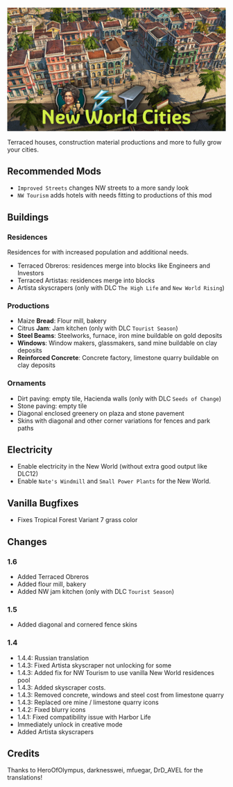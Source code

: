![](./banner.jpg)

Terraced houses, construction material productions and more to fully grow your cities.

## Recommended Mods

- `Improved Streets` changes NW streets to a more sandy look
- `NW Tourism` adds hotels with needs fitting to productions of this mod

## Buildings

### Residences

Residences for with increased population and additional needs.

- Terraced Obreros: residences merge into blocks like Engineers and Investors
- Terraced Artistas: residences merge into blocks
- Artista skyscrapers (only with DLC `The High Life` and `New World Rising`)

### Productions

- Maize **Bread**: Flour mill, bakery
- Citrus **Jam**: Jam kitchen (only with DLC `Tourist Season`)
- **Steel Beams**: Steelworks, furnace, iron mine buildable on gold deposits
- **Windows**: Window makers, glassmakers, sand mine buildable on clay deposits
- **Reinforced Concrete**: Concrete factory, limestone quarry buildable on clay deposits

### Ornaments

- Dirt paving: empty tile, Hacienda walls (only with DLC `Seeds of Change`)
- Stone paving: empty tile
- Diagonal enclosed greenery on plaza and stone pavement
- Skins with diagonal and other corner variations for fences and park paths

## Electricity

- Enable electricity in the New World (without extra good output like DLC12)
- Enable `Nate's Windmill` and `Small Power Plants` for the New World.

## Vanilla Bugfixes

- Fixes Tropical Forest Variant 7 grass color

## Changes

### 1.6

- Added Terraced Obreros
- Added flour mill, bakery
- Added NW jam kitchen (only with DLC `Tourist Season`)

### 1.5

- Added diagonal and cornered fence skins

### 1.4

- 1.4.4: Russian translation
- 1.4.3: Fixed Artista skyscraper not unlocking for some
- 1.4.3: Added fix for NW Tourism to use vanilla New World residences pool
- 1.4.3: Added skyscraper costs.
- 1.4.3: Removed concrete, windows and steel cost from limestone quarry
- 1.4.3: Replaced ore mine / limestone quarry icons
- 1.4.2: Fixed blurry icons
- 1.4.1: Fixed compatibility issue with Harbor Life
- Immediately unlock in creative mode
- Added Artista skyscrapers

## Credits

Thanks to HeroOfOlympus, darknesswei, mfuegar, DrD_AVEL for the translations!
